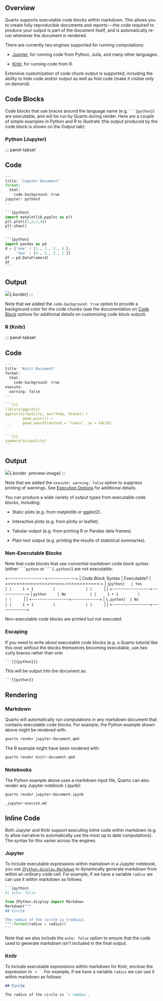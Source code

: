 ## Overview

Quarto supports executable code blocks within markdown. This allows you to create fully reproducible documents and reports---the code required to produce your output is part of the document itself, and is automatically re-run whenever the document is rendered.

There are currently two engines supported for running computations:

-   [Jupyter](https://jupyter.org/), for running code from Python, Julia, and many other languages.

-   [Knitr](https://yihui.org/knitr/), for running code from R.

Extensive customization of code chunk output is supported, including the ability to hide code and/or output as well as fold code (make it visible only on demand).

## Code Blocks

Code blocks that use braces around the language name (e.g. ```` ```{python} ````) are executable, and will be run by Quarto during render. Here are a couple of simple examples in Python and R to illustrate (the output produced by the code block is shown on the Output tab):

### Python (Jupyter)

::: panel-tabset
## Code

```` python
---
title: "Jupyter Document"
format: 
  html:
    code-background: true
jupyter: python3
---

```{python}
import matplotlib.pyplot as plt
plt.plot([1,2,3,4])
plt.show()
```

```{python}
import pandas as pd
d = {'one' : [1., 2., 3., 4.],
     'two' : [4., 3., 2., 1.]}
df = pd.DataFrame(d)
df
```
````

## Output

![](/docs/computations/images/jupyter-document.png){.border}
:::

Note that we added the `code-background: true` option to provide a background color for the code chunks (see the documentation on [Code Block](/docs/output-formats/html-code.qmd) options for additional details on customizing code block output).

### R (Knitr)

::: panel-tabset
## Code

```` r
---
title: "Knitr Document"
format: 
  html:
    code-background: true
execute:
  warning: false
---

```{r}
library(ggplot2)
ggplot(airquality, aes(Temp, Ozone)) + 
        geom_point() + 
        geom_smooth(method = "loess", se = FALSE)
```

```{r}
summary(airquality)
```
````

## Output

![](/docs/computations/images/knitr-document.png){.border .preview-image}
:::

Note that we added the `execute: warning: false` option to suppress printing of warnings. See [Execution Options](/docs/computations/execution-options.md) for additional details.

You can produce a wide variety of output types from executable code blocks, including:

-   Static plots (e.g. from matplotlib or ggplot2).

-   Interactive plots (e.g. from plotly or leaflet).

-   Tabular output (e.g. from printing R or Pandas data frames)

-   Plain text output (e.g. printing the results of statistical summaries).

### Non-Executable Blocks

Note that code blocks that use convential markdown code block syntax (either ```` ```python ```` or ```` ```{.python} ````) are not executable:

+-------------------+--------------+
| Code Block Syntax | Executable?  |
+===================+:============:+
|     ```{python}   | Yes          |
|     1 + 1         |              |
|     ```           |              |
+-------------------+--------------+
|     ```python     | No           |
|     1 + 1         |              |
|     ```           |              |
+-------------------+--------------+
|     ```{.python}  | No           |
|     1 + 1         |              |
|     ```           |              |
+-------------------+--------------+

Non-executable code blocks are printed but not executed.

### Escaping

If you need to write *about* executable code blocks (e.g. a Quarto tutorial like this one) without the blocks themselves becoming executable, use two curly braces rather than one:

``` python
```{{{python}}}
```

This will be output into the document as:

    ```{{python}}

## Rendering

### Markdown

Quarto will automatically run computations in any markdown document that contains executable code blocks. For example, the Python example shown above might be rendered with:

``` bash
quarto render jupyter-document.qmd
```

The R example might have been rendered with:

``` bash
quarto render knitr-document.qmd
```

### Notebooks

The Python example above uses a markdown input file, Quarto can also render any Jupyter notebook (.ipynb):

``` bash
quarto render jupyter-document.ipynb
```

``` include
_jupyter-execute.md
```

## Inline Code

Both Jupyter and Knitr support executing inline code within markdown (e.g. to allow narrative to automatically use the most up to date computations). The syntax for this varies across the engines.

### Jupyter

To include executable expressions within markdown in a Jupyter notebook, you use [`IPython.display.Markdown`](https://ipython.readthedocs.io/en/stable/api/generated/IPython.display.html) to dynamically generate markdown from within an ordinary code cell. For example, if we have a variable `radius` we can use it within markdown as follows:

```` python
```{python}
#| echo: false

from IPython.display import Markdown
Markdown("""
## Circle

The radius of the circle is {radius}.
""".format(radius = radius))
```
````

Note that we also include the `echo: false` option to ensure that the code used to generate markdown isn't included in the final output.

### Knitr

To include executable expressions within markdown for Knitr, enclose the expression in `` `r ` ``. For example, if we have a variable `radius` we can use it within markdown as follows:

``` markdown
## Circle

The radius of the circle is `r radius`.
```
